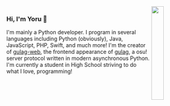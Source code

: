 <img align="right" width="25%" src="https://osu.yoru.moe/static/images/pippi.png" />

### Hi, I'm Yoru 👋

I'm mainly a Python developer. I program in several languages including Python (obviously), Java, JavaScript, PHP, Swift, and much more! I'm the creator of [gulag-web](https://github.com/Yo-ru/gulag-web), the frontend appearance of [gulag](https://github.com/cmyui/gulag), a osu! server protocol written in modern asynchronous Python. I'm currently a student in High School striving to do what I love, programming!
